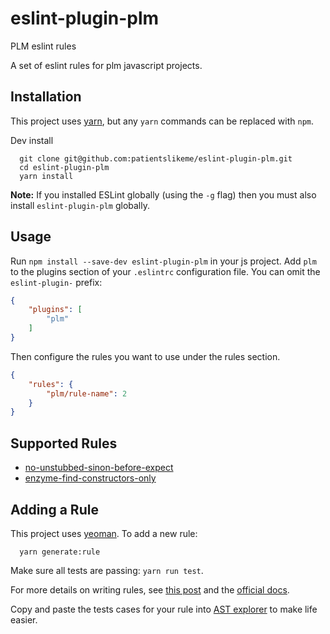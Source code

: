 # eslint-plugin-plm
PLM eslint rules

A set of eslint rules for plm javascript projects.

## Installation

This project uses [yarn](https://yarnpkg.com/en/docs/install#mac-tab), but any
`yarn` commands can be replaced with `npm`.

Dev install
```
  git clone git@github.com:patientslikeme/eslint-plugin-plm.git
  cd eslint-plugin-plm
  yarn install
```

**Note:** If you installed ESLint globally (using the `-g` flag) then you must also install `eslint-plugin-plm` globally.

## Usage

Run `npm install --save-dev eslint-plugin-plm` in your js project.
Add `plm` to the plugins section of your `.eslintrc` configuration file.
You can omit the `eslint-plugin-` prefix:

```json
{
    "plugins": [
        "plm"
    ]
}
```


Then configure the rules you want to use under the rules section.

```json
{
    "rules": {
        "plm/rule-name": 2
    }
}
```

## Supported Rules

* [no-unstubbed-sinon-before-expect](docs/rules/no-unstubbed-sinon-before-expect.md)
* [enzyme-find-constructors-only](docs/rules/enzyme-find-constructors-only.md)

## Adding a Rule

This project uses [yeoman](http://yeoman.io/). To add a new rule:

```
  yarn generate:rule
```

Make sure all tests are passing: `yarn run test`.

For more details on writing rules, see [this post](https://medium.com/@btegelund/creating-an-eslint-plugin-87f1cb42767f) and the [official docs](http://eslint.org/docs/developer-guide/working-with-rules).

Copy and paste the tests cases for your rule into [AST explorer](https://astexplorer.net/) to make life easier.
